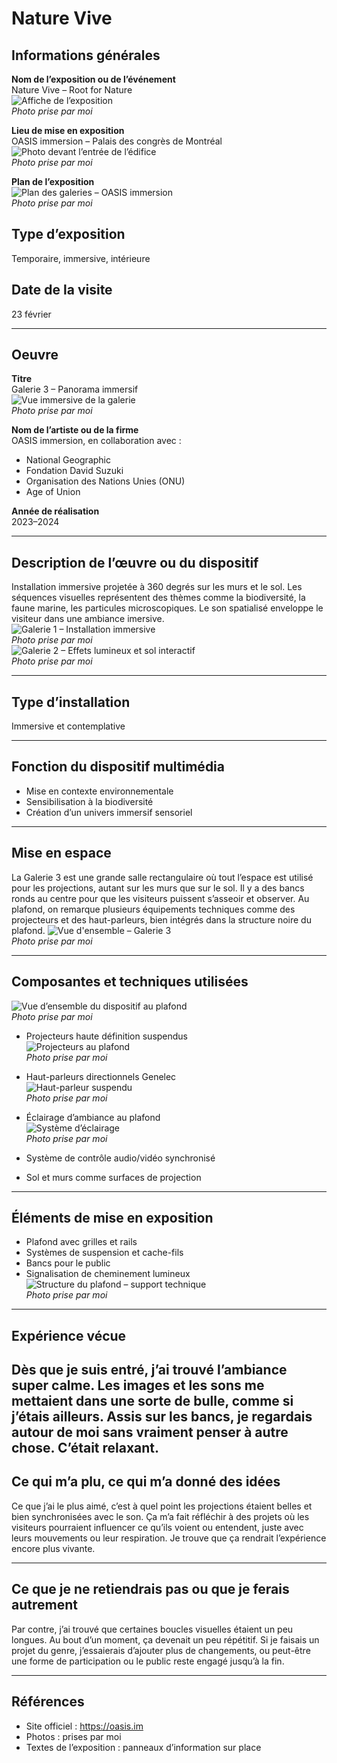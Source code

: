 # Nature Vive 

## Informations générales

**Nom de l’exposition ou de l’événement**  
Nature Vive – Root for Nature  
![Affiche de l’exposition](photos_nature_vive/plan_affiche.jpeg)  
*Photo prise par moi*

**Lieu de mise en exposition**  
OASIS immersion – Palais des congrès de Montréal  
![Photo devant l’entrée de l’édifice](photos_nature_vive/plan_entrée.jpg)  
*Photo prise par moi*

**Plan de l’exposition**  
![Plan des galeries – OASIS immersion](photos_nature_vive/carte_des_piece.jpeg)  
*Photo prise par moi*

## Type d’exposition  
Temporaire, immersive, intérieure

## Date de la visite  
23 février

---

## Oeuvre 

**Titre**  
Galerie 3 – Panorama immersif  
![Vue immersive de la galerie](photos_nature_vive/plan_ensemble_oeuvre.jpg)  
*Photo prise par moi*

**Nom de l’artiste ou de la firme**  
OASIS immersion, en collaboration avec :
- National Geographic
- Fondation David Suzuki
- Organisation des Nations Unies (ONU)
- Age of Union

**Année de réalisation**  
2023–2024

---

## Description de l’œuvre ou du dispositif

Installation immersive projetée à 360 degrés sur les murs et le sol. Les séquences visuelles représentent des thèmes comme la biodiversité, la faune marine, les particules microscopiques. Le son spatialisé enveloppe le visiteur dans une ambiance imersive.  
![Galerie 1 – Installation immersive](photos_nature_vive/galerie_1.jpeg)  
*Photo prise par moi*  
![Galerie 2 – Effets lumineux et sol interactif](photos_nature_vive/galerie_2.jpeg)  
*Photo prise par moi*

---

## Type d’installation  
Immersive et contemplative

---

## Fonction du dispositif multimédia

- Mise en contexte environnementale  
- Sensibilisation à la biodiversité  
- Création d’un univers immersif sensoriel

---

## Mise en espace

La Galerie 3 est une grande salle rectangulaire où tout l’espace est utilisé pour les projections, autant sur les murs que sur le sol. Il y a des bancs ronds au centre pour que les visiteurs puissent s’asseoir et observer. Au plafond, on remarque plusieurs équipements techniques comme des projecteurs et des haut-parleurs, bien intégrés dans la structure noire du plafond.
![Vue d'ensemble – Galerie 3](photos_nature_vive/panorama_galerie_3.JPG)  
*Photo prise par moi*

---

## Composantes et techniques utilisées

![Vue d’ensemble du dispositif au plafond](photos_nature_vive/vue_ensemble_dispositif.jpg)  
*Photo prise par moi*

- Projecteurs haute définition suspendus  
![Projecteurs au plafond](photos_nature_vive/plan_projecteur.jpeg)  
*Photo prise par moi*

- Haut-parleurs directionnels Genelec  
![Haut-parleur suspendu](photos_nature_vive/plan_haut_parleur.jpeg)  
*Photo prise par moi*

- Éclairage d’ambiance au plafond  
![Système d’éclairage](photos_nature_vive/plan_eclairage.jpeg)  
*Photo prise par moi*

- Système de contrôle audio/vidéo synchronisé  
- Sol et murs comme surfaces de projection

---

## Éléments de mise en exposition

- Plafond avec grilles et rails  
- Systèmes de suspension et cache-fils  
- Bancs pour le public  
- Signalisation de cheminement lumineux  
![Structure du plafond – support technique](photos_nature_vive/plan_mur.jpg)  
*Photo prise par moi*

---

## Expérience vécue

Dès que je suis entré, j’ai trouvé l’ambiance super calme. Les images et les sons me mettaient dans une sorte de bulle, comme si j’étais ailleurs. Assis sur les bancs, je regardais autour de moi sans vraiment penser à autre chose. C’était relaxant.
---

## Ce qui m’a plu, ce qui m’a donné des idées

Ce que j’ai le plus aimé, c’est à quel point les projections étaient belles et bien synchronisées avec le son. Ça m’a fait réfléchir à des projets où les visiteurs pourraient influencer ce qu’ils voient ou entendent, juste avec leurs mouvements ou leur respiration. Je trouve que ça rendrait l’expérience encore plus vivante.

---

## Ce que je ne retiendrais pas ou que je ferais autrement

Par contre, j’ai trouvé que certaines boucles visuelles étaient un peu longues. Au bout d’un moment, ça devenait un peu répétitif. Si je faisais un projet du genre, j’essaierais d’ajouter plus de changements, ou peut-être une forme de participation ou le public reste engagé jusqu’à la fin.

---

## Références

- Site officiel : https://oasis.im  
- Photos : prises par moi  
- Textes de l’exposition : panneaux d’information sur place
